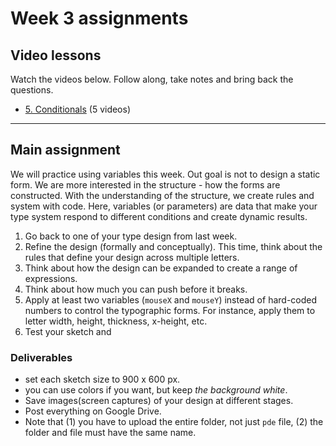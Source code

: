 # Week 3 assignments

## Video lessons
Watch the videos below. Follow along, take notes and bring back the questions.

  - [5. Conditionals](https://www.youtube.com/watch?v=wsI6N9hfW7E&list=PLRqwX-V7Uu6YqykuLs00261JCqnL_NNZ_) (5 videos)

-----
## Main assignment
We will practice using variables this week. Out goal is not to design a static form. We are more interested in the structure - how the forms are constructed. With the understanding of the structure, we create rules and system with code. Here, variables (or parameters) are data that make your type system respond to different conditions and create dynamic results.

1. Go back to one of your type design from last week. 
1. Refine the design (formally and conceptually). This time, think about the rules that define your design across multiple letters. 
1. Think about how the design can be expanded to create a range of expressions.
1. Think about how much you can push before it breaks.
1. Apply at least two variables (`mouseX` and `mouseY`) instead of hard-coded numbers to control the typographic forms. For instance, apply them to letter width, height, thickness, x-height, etc.
1. Test your sketch and 

### Deliverables
  - set each sketch size to 900 x 600 px.
  - you can use colors if you want, but keep *the background white*.
  - Save images(screen captures) of your design at different stages. 
  - Post everything on Google Drive.
  - Note that (1) you have to upload the entire folder, not just `pde` file, (2) the folder and file must have the same name. 
